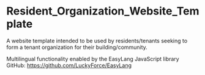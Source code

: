 # Resident_Organization_Website_Template

A website template intended to be used by residents/tenants seeking to form a tenant organization for their building/community.

Multilingual functionality enabled by the EasyLang JavaScript library
GitHub: https://github.com/LuckyForce/EasyLang

